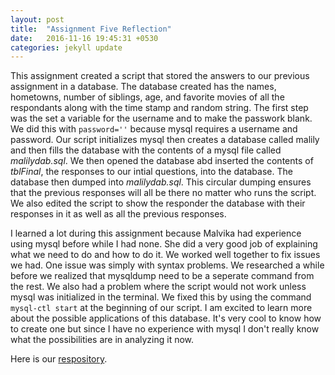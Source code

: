 ```yaml
---
layout: post
title:  "Assignment Five Reflection"
date:   2016-11-16 19:45:31 +0530
categories: jekyll update
---
```


This assignment created a script that stored the answers to our previous assignment in a database. 
The database created has the names, hometowns, number of siblings, age, and favorite movies of all the respondants along with the time stamp and random string.
The first step was the set a variable for the username and to make the passwork blank. We did this with `password=''` because mysql requires a username and password.
Our script initializes mysql then creates a database called malily and then fills the database with the contents of a mysql file called *malilydab.sql*.
We then opened the database abd inserted the contents of *tblFinal*, the responses to our intial questions, into the database. 
The database then dumped into *malilydab.sql*. This circular dumping ensures that the previous responses will all be there no matter who runs the script. We also edited the script to show
the responder the database with their responses in it as well as all the previous responses. 

I learned a lot during this assignment because Malvika had experience using mysql before while I had none. 
She did a very good job of explaining what we need to do and how to do it. We worked well together to fix issues we had. 
One issue was simply with syntax problems. We researched a while before we realized that mysqldump need to be a seperate command from the rest. 
We also had a problem where the script would not work unless mysql was initialized in the terminal.
We fixed this by using the command `mysql-ctl start` at the beginning of our script. I am excited to learn more about the possible applications of this database.
It's very cool to know how to create one but since I have no experience with mysql I don't really know what the possibilities are in analyzing it now. 

Here is our [respository](https://github.com/ldinkins/malily5.git).